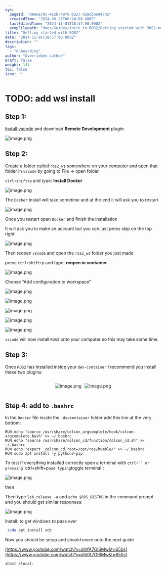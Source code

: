 ```yaml
---
sys:
  pageId: "89e0a78c-4e2b-4070-b327-d28cb0694742"
  createdTime: "2024-08-21T00:24:00.000Z"
  lastEditedTime: "2024-11-01T18:57:00.000Z"
  propFilepath: "docs/Guides/intro_to_ROS2/Getting started with ROS2.md"
title: "Getting started with ROS2"
date: "2024-11-01T18:57:00.000Z"
description: ""
tags:
  - "Onboarding"
author: "Overridden author"
draft: false
weight: 141
toc: false
icon: ""
---
```


# TODO: add wsl install

## Step 1:

[Install vscode](https://code.visualstudio.com/download) and download **Remote Development** plugin:

![image.png](https://prod-files-secure.s3.us-west-2.amazonaws.com/d518164a-d88e-44d1-a4ee-3adb3bd8bce0/efb52993-1881-4a40-b95e-6f020334f022/image.png?X-Amz-Algorithm=AWS4-HMAC-SHA256&X-Amz-Content-Sha256=UNSIGNED-PAYLOAD&X-Amz-Credential=ASIAZI2LB4663C45LGVT%2F20250209%2Fus-west-2%2Fs3%2Faws4_request&X-Amz-Date=20250209T100459Z&X-Amz-Expires=3600&X-Amz-Security-Token=IQoJb3JpZ2luX2VjEIn%2F%2F%2F%2F%2F%2F%2F%2F%2F%2FwEaCXVzLXdlc3QtMiJGMEQCIC9xnI65lY5OFKeFZi%2FLPGl8H0ZbmqYDtD9B6MuUEFg7AiBV1xNKNYM3pyRyg1d8ljEa7wzeRVvWMsdkiNdDuS065yqIBAii%2F%2F%2F%2F%2F%2F%2F%2F%2F%2F8BEAAaDDYzNzQyMzE4MzgwNSIMdgN5iJZxArK3qy0lKtwDslF3hzm%2Fav0YI352ePsBJzVf91RjBfxH254u7a9X37rIj533621hsDsHzN3LNSchHa%2F4IttzDQYEnzSTMV2vDlBHwSrPo63kPAXaXGSgrREMemk0H2z3ORtguE2F5TtjoQFoAswJBevTAIVz5BG7WtrxLDl7DPuOicT24E8A69u%2BZEkjzydhHWPiPFSao1jdRtcrp0PPNtVXQGntyNqdSzIyQVipQCii6idi0A6WDgBL5N7w6L22cZKO4xWj9%2FqDGZPSf8jQkHyWvDD4bq7TJeznEo2TSkh5LaZ9trmO7jQ7yk3wsA5LdjRqIRbE0JuZB6XZuBj89sAM2CRWwNVqZys5O%2BruTQQHX7HIOQgZRee0HIB7dXQUDiXoeVob7ubffmMtGnleXb16StqmhCtkJlW8%2BP39DfoRpoqqL5r61td56LIy50vv0vfidTfrN8wOoHbWjDIKoOsP%2BR36yYq%2F18Rm2GLB8zOSGBIU1lrqSEuz5eLdmXZElD8brfj4mZGChRCNHmHj7%2B4Cj7A76qOG2t9gDLG7Hxi4DqFVQMcurYfv9fsTJmIbzlUV2HmODjx4MVRD1BdFcBS1dhYxKc3%2FCcIxPctku6S4LX8bwWLNW%2Fw4zJvVZ6r2GkdJRIEw9uOhvQY6pgET2LJNNIIOH%2B1jR9ZzbrL%2Bx5fGc%2FVK%2FOf9OEibV7Dh4krkT8Q%2FeNMoNX75k7jxyrbfrPSQgT4gHItN4DaVsBsFAiJQSX%2BlONuyPPKbxzJaBU%2BDv%2FW5MQuF5m4zUoKRyMR5FUhHriKX2POsW508j%2FsILkqkWn%2F4sP9xyYHVKoH%2Bwpmhe81rPwBqJrg7Sep0PzWNDtXjBRQ1qUrpim7Dy22nJLHTbcD9&X-Amz-Signature=42db046562313008e3d8d2d71930a31fea85f042eaa6a3a4e1614522e0562d90&X-Amz-SignedHeaders=host&x-id=GetObject)

## Step 2:

Create a folder called `ros2_ws` somewhere on your computer and open that folder in `vscode` by going to File → open folder 

`ctrl+shift+p` and type: **Install Docker**

![image.png](https://prod-files-secure.s3.us-west-2.amazonaws.com/d518164a-d88e-44d1-a4ee-3adb3bd8bce0/2269dc0e-1cd5-47ff-bceb-c04ad9b2eab0/image.png?X-Amz-Algorithm=AWS4-HMAC-SHA256&X-Amz-Content-Sha256=UNSIGNED-PAYLOAD&X-Amz-Credential=ASIAZI2LB4663C45LGVT%2F20250209%2Fus-west-2%2Fs3%2Faws4_request&X-Amz-Date=20250209T100459Z&X-Amz-Expires=3600&X-Amz-Security-Token=IQoJb3JpZ2luX2VjEIn%2F%2F%2F%2F%2F%2F%2F%2F%2F%2FwEaCXVzLXdlc3QtMiJGMEQCIC9xnI65lY5OFKeFZi%2FLPGl8H0ZbmqYDtD9B6MuUEFg7AiBV1xNKNYM3pyRyg1d8ljEa7wzeRVvWMsdkiNdDuS065yqIBAii%2F%2F%2F%2F%2F%2F%2F%2F%2F%2F8BEAAaDDYzNzQyMzE4MzgwNSIMdgN5iJZxArK3qy0lKtwDslF3hzm%2Fav0YI352ePsBJzVf91RjBfxH254u7a9X37rIj533621hsDsHzN3LNSchHa%2F4IttzDQYEnzSTMV2vDlBHwSrPo63kPAXaXGSgrREMemk0H2z3ORtguE2F5TtjoQFoAswJBevTAIVz5BG7WtrxLDl7DPuOicT24E8A69u%2BZEkjzydhHWPiPFSao1jdRtcrp0PPNtVXQGntyNqdSzIyQVipQCii6idi0A6WDgBL5N7w6L22cZKO4xWj9%2FqDGZPSf8jQkHyWvDD4bq7TJeznEo2TSkh5LaZ9trmO7jQ7yk3wsA5LdjRqIRbE0JuZB6XZuBj89sAM2CRWwNVqZys5O%2BruTQQHX7HIOQgZRee0HIB7dXQUDiXoeVob7ubffmMtGnleXb16StqmhCtkJlW8%2BP39DfoRpoqqL5r61td56LIy50vv0vfidTfrN8wOoHbWjDIKoOsP%2BR36yYq%2F18Rm2GLB8zOSGBIU1lrqSEuz5eLdmXZElD8brfj4mZGChRCNHmHj7%2B4Cj7A76qOG2t9gDLG7Hxi4DqFVQMcurYfv9fsTJmIbzlUV2HmODjx4MVRD1BdFcBS1dhYxKc3%2FCcIxPctku6S4LX8bwWLNW%2Fw4zJvVZ6r2GkdJRIEw9uOhvQY6pgET2LJNNIIOH%2B1jR9ZzbrL%2Bx5fGc%2FVK%2FOf9OEibV7Dh4krkT8Q%2FeNMoNX75k7jxyrbfrPSQgT4gHItN4DaVsBsFAiJQSX%2BlONuyPPKbxzJaBU%2BDv%2FW5MQuF5m4zUoKRyMR5FUhHriKX2POsW508j%2FsILkqkWn%2F4sP9xyYHVKoH%2Bwpmhe81rPwBqJrg7Sep0PzWNDtXjBRQ1qUrpim7Dy22nJLHTbcD9&X-Amz-Signature=957f4e073a9fa5d0fd613cee6acf2a92244f8e83429161494cc120e33327b15b&X-Amz-SignedHeaders=host&x-id=GetObject)

The `Docker` install will take sometime and at the end it will ask you to restart

![image.png](https://prod-files-secure.s3.us-west-2.amazonaws.com/d518164a-d88e-44d1-a4ee-3adb3bd8bce0/ed233f78-be33-4b1f-b89c-9c346c0e961e/image.png?X-Amz-Algorithm=AWS4-HMAC-SHA256&X-Amz-Content-Sha256=UNSIGNED-PAYLOAD&X-Amz-Credential=ASIAZI2LB4663C45LGVT%2F20250209%2Fus-west-2%2Fs3%2Faws4_request&X-Amz-Date=20250209T100459Z&X-Amz-Expires=3600&X-Amz-Security-Token=IQoJb3JpZ2luX2VjEIn%2F%2F%2F%2F%2F%2F%2F%2F%2F%2FwEaCXVzLXdlc3QtMiJGMEQCIC9xnI65lY5OFKeFZi%2FLPGl8H0ZbmqYDtD9B6MuUEFg7AiBV1xNKNYM3pyRyg1d8ljEa7wzeRVvWMsdkiNdDuS065yqIBAii%2F%2F%2F%2F%2F%2F%2F%2F%2F%2F8BEAAaDDYzNzQyMzE4MzgwNSIMdgN5iJZxArK3qy0lKtwDslF3hzm%2Fav0YI352ePsBJzVf91RjBfxH254u7a9X37rIj533621hsDsHzN3LNSchHa%2F4IttzDQYEnzSTMV2vDlBHwSrPo63kPAXaXGSgrREMemk0H2z3ORtguE2F5TtjoQFoAswJBevTAIVz5BG7WtrxLDl7DPuOicT24E8A69u%2BZEkjzydhHWPiPFSao1jdRtcrp0PPNtVXQGntyNqdSzIyQVipQCii6idi0A6WDgBL5N7w6L22cZKO4xWj9%2FqDGZPSf8jQkHyWvDD4bq7TJeznEo2TSkh5LaZ9trmO7jQ7yk3wsA5LdjRqIRbE0JuZB6XZuBj89sAM2CRWwNVqZys5O%2BruTQQHX7HIOQgZRee0HIB7dXQUDiXoeVob7ubffmMtGnleXb16StqmhCtkJlW8%2BP39DfoRpoqqL5r61td56LIy50vv0vfidTfrN8wOoHbWjDIKoOsP%2BR36yYq%2F18Rm2GLB8zOSGBIU1lrqSEuz5eLdmXZElD8brfj4mZGChRCNHmHj7%2B4Cj7A76qOG2t9gDLG7Hxi4DqFVQMcurYfv9fsTJmIbzlUV2HmODjx4MVRD1BdFcBS1dhYxKc3%2FCcIxPctku6S4LX8bwWLNW%2Fw4zJvVZ6r2GkdJRIEw9uOhvQY6pgET2LJNNIIOH%2B1jR9ZzbrL%2Bx5fGc%2FVK%2FOf9OEibV7Dh4krkT8Q%2FeNMoNX75k7jxyrbfrPSQgT4gHItN4DaVsBsFAiJQSX%2BlONuyPPKbxzJaBU%2BDv%2FW5MQuF5m4zUoKRyMR5FUhHriKX2POsW508j%2FsILkqkWn%2F4sP9xyYHVKoH%2Bwpmhe81rPwBqJrg7Sep0PzWNDtXjBRQ1qUrpim7Dy22nJLHTbcD9&X-Amz-Signature=dffb2f1a6e9210dcec9a1caf33182868c75d517ae26ce77f05285d478a1aa293&X-Amz-SignedHeaders=host&x-id=GetObject)

Once you restart open `Docker` and finish the installation

It will ask you to make an account but you can just press skip on the top right

![image.png](https://prod-files-secure.s3.us-west-2.amazonaws.com/d518164a-d88e-44d1-a4ee-3adb3bd8bce0/21010ad9-1659-4fd9-9f59-9932a09b2a3d/image.png?X-Amz-Algorithm=AWS4-HMAC-SHA256&X-Amz-Content-Sha256=UNSIGNED-PAYLOAD&X-Amz-Credential=ASIAZI2LB4663C45LGVT%2F20250209%2Fus-west-2%2Fs3%2Faws4_request&X-Amz-Date=20250209T100459Z&X-Amz-Expires=3600&X-Amz-Security-Token=IQoJb3JpZ2luX2VjEIn%2F%2F%2F%2F%2F%2F%2F%2F%2F%2FwEaCXVzLXdlc3QtMiJGMEQCIC9xnI65lY5OFKeFZi%2FLPGl8H0ZbmqYDtD9B6MuUEFg7AiBV1xNKNYM3pyRyg1d8ljEa7wzeRVvWMsdkiNdDuS065yqIBAii%2F%2F%2F%2F%2F%2F%2F%2F%2F%2F8BEAAaDDYzNzQyMzE4MzgwNSIMdgN5iJZxArK3qy0lKtwDslF3hzm%2Fav0YI352ePsBJzVf91RjBfxH254u7a9X37rIj533621hsDsHzN3LNSchHa%2F4IttzDQYEnzSTMV2vDlBHwSrPo63kPAXaXGSgrREMemk0H2z3ORtguE2F5TtjoQFoAswJBevTAIVz5BG7WtrxLDl7DPuOicT24E8A69u%2BZEkjzydhHWPiPFSao1jdRtcrp0PPNtVXQGntyNqdSzIyQVipQCii6idi0A6WDgBL5N7w6L22cZKO4xWj9%2FqDGZPSf8jQkHyWvDD4bq7TJeznEo2TSkh5LaZ9trmO7jQ7yk3wsA5LdjRqIRbE0JuZB6XZuBj89sAM2CRWwNVqZys5O%2BruTQQHX7HIOQgZRee0HIB7dXQUDiXoeVob7ubffmMtGnleXb16StqmhCtkJlW8%2BP39DfoRpoqqL5r61td56LIy50vv0vfidTfrN8wOoHbWjDIKoOsP%2BR36yYq%2F18Rm2GLB8zOSGBIU1lrqSEuz5eLdmXZElD8brfj4mZGChRCNHmHj7%2B4Cj7A76qOG2t9gDLG7Hxi4DqFVQMcurYfv9fsTJmIbzlUV2HmODjx4MVRD1BdFcBS1dhYxKc3%2FCcIxPctku6S4LX8bwWLNW%2Fw4zJvVZ6r2GkdJRIEw9uOhvQY6pgET2LJNNIIOH%2B1jR9ZzbrL%2Bx5fGc%2FVK%2FOf9OEibV7Dh4krkT8Q%2FeNMoNX75k7jxyrbfrPSQgT4gHItN4DaVsBsFAiJQSX%2BlONuyPPKbxzJaBU%2BDv%2FW5MQuF5m4zUoKRyMR5FUhHriKX2POsW508j%2FsILkqkWn%2F4sP9xyYHVKoH%2Bwpmhe81rPwBqJrg7Sep0PzWNDtXjBRQ1qUrpim7Dy22nJLHTbcD9&X-Amz-Signature=b0a439184c7da6b99ea4163178afba32241b903801149d33c0f20ae290903742&X-Amz-SignedHeaders=host&x-id=GetObject)

Then reopen `vscode` and open the `ros2_ws` folder you just made

press `ctrl+shift+p` and type: **reopen in container**

![image.png](https://prod-files-secure.s3.us-west-2.amazonaws.com/d518164a-d88e-44d1-a4ee-3adb3bd8bce0/4e93b8c2-41ad-488c-8095-c74205196118/image.png?X-Amz-Algorithm=AWS4-HMAC-SHA256&X-Amz-Content-Sha256=UNSIGNED-PAYLOAD&X-Amz-Credential=ASIAZI2LB4663C45LGVT%2F20250209%2Fus-west-2%2Fs3%2Faws4_request&X-Amz-Date=20250209T100459Z&X-Amz-Expires=3600&X-Amz-Security-Token=IQoJb3JpZ2luX2VjEIn%2F%2F%2F%2F%2F%2F%2F%2F%2F%2FwEaCXVzLXdlc3QtMiJGMEQCIC9xnI65lY5OFKeFZi%2FLPGl8H0ZbmqYDtD9B6MuUEFg7AiBV1xNKNYM3pyRyg1d8ljEa7wzeRVvWMsdkiNdDuS065yqIBAii%2F%2F%2F%2F%2F%2F%2F%2F%2F%2F8BEAAaDDYzNzQyMzE4MzgwNSIMdgN5iJZxArK3qy0lKtwDslF3hzm%2Fav0YI352ePsBJzVf91RjBfxH254u7a9X37rIj533621hsDsHzN3LNSchHa%2F4IttzDQYEnzSTMV2vDlBHwSrPo63kPAXaXGSgrREMemk0H2z3ORtguE2F5TtjoQFoAswJBevTAIVz5BG7WtrxLDl7DPuOicT24E8A69u%2BZEkjzydhHWPiPFSao1jdRtcrp0PPNtVXQGntyNqdSzIyQVipQCii6idi0A6WDgBL5N7w6L22cZKO4xWj9%2FqDGZPSf8jQkHyWvDD4bq7TJeznEo2TSkh5LaZ9trmO7jQ7yk3wsA5LdjRqIRbE0JuZB6XZuBj89sAM2CRWwNVqZys5O%2BruTQQHX7HIOQgZRee0HIB7dXQUDiXoeVob7ubffmMtGnleXb16StqmhCtkJlW8%2BP39DfoRpoqqL5r61td56LIy50vv0vfidTfrN8wOoHbWjDIKoOsP%2BR36yYq%2F18Rm2GLB8zOSGBIU1lrqSEuz5eLdmXZElD8brfj4mZGChRCNHmHj7%2B4Cj7A76qOG2t9gDLG7Hxi4DqFVQMcurYfv9fsTJmIbzlUV2HmODjx4MVRD1BdFcBS1dhYxKc3%2FCcIxPctku6S4LX8bwWLNW%2Fw4zJvVZ6r2GkdJRIEw9uOhvQY6pgET2LJNNIIOH%2B1jR9ZzbrL%2Bx5fGc%2FVK%2FOf9OEibV7Dh4krkT8Q%2FeNMoNX75k7jxyrbfrPSQgT4gHItN4DaVsBsFAiJQSX%2BlONuyPPKbxzJaBU%2BDv%2FW5MQuF5m4zUoKRyMR5FUhHriKX2POsW508j%2FsILkqkWn%2F4sP9xyYHVKoH%2Bwpmhe81rPwBqJrg7Sep0PzWNDtXjBRQ1qUrpim7Dy22nJLHTbcD9&X-Amz-Signature=23c73996a1ce399d59e37fc6cb435ae664055875c18b0faa313091add8b0141e&X-Amz-SignedHeaders=host&x-id=GetObject)

Choose “Add configuration to workspace”

![image.png](https://prod-files-secure.s3.us-west-2.amazonaws.com/d518164a-d88e-44d1-a4ee-3adb3bd8bce0/9560b282-5060-4989-ba37-97e7b2c22476/image.png?X-Amz-Algorithm=AWS4-HMAC-SHA256&X-Amz-Content-Sha256=UNSIGNED-PAYLOAD&X-Amz-Credential=ASIAZI2LB4663C45LGVT%2F20250209%2Fus-west-2%2Fs3%2Faws4_request&X-Amz-Date=20250209T100459Z&X-Amz-Expires=3600&X-Amz-Security-Token=IQoJb3JpZ2luX2VjEIn%2F%2F%2F%2F%2F%2F%2F%2F%2F%2FwEaCXVzLXdlc3QtMiJGMEQCIC9xnI65lY5OFKeFZi%2FLPGl8H0ZbmqYDtD9B6MuUEFg7AiBV1xNKNYM3pyRyg1d8ljEa7wzeRVvWMsdkiNdDuS065yqIBAii%2F%2F%2F%2F%2F%2F%2F%2F%2F%2F8BEAAaDDYzNzQyMzE4MzgwNSIMdgN5iJZxArK3qy0lKtwDslF3hzm%2Fav0YI352ePsBJzVf91RjBfxH254u7a9X37rIj533621hsDsHzN3LNSchHa%2F4IttzDQYEnzSTMV2vDlBHwSrPo63kPAXaXGSgrREMemk0H2z3ORtguE2F5TtjoQFoAswJBevTAIVz5BG7WtrxLDl7DPuOicT24E8A69u%2BZEkjzydhHWPiPFSao1jdRtcrp0PPNtVXQGntyNqdSzIyQVipQCii6idi0A6WDgBL5N7w6L22cZKO4xWj9%2FqDGZPSf8jQkHyWvDD4bq7TJeznEo2TSkh5LaZ9trmO7jQ7yk3wsA5LdjRqIRbE0JuZB6XZuBj89sAM2CRWwNVqZys5O%2BruTQQHX7HIOQgZRee0HIB7dXQUDiXoeVob7ubffmMtGnleXb16StqmhCtkJlW8%2BP39DfoRpoqqL5r61td56LIy50vv0vfidTfrN8wOoHbWjDIKoOsP%2BR36yYq%2F18Rm2GLB8zOSGBIU1lrqSEuz5eLdmXZElD8brfj4mZGChRCNHmHj7%2B4Cj7A76qOG2t9gDLG7Hxi4DqFVQMcurYfv9fsTJmIbzlUV2HmODjx4MVRD1BdFcBS1dhYxKc3%2FCcIxPctku6S4LX8bwWLNW%2Fw4zJvVZ6r2GkdJRIEw9uOhvQY6pgET2LJNNIIOH%2B1jR9ZzbrL%2Bx5fGc%2FVK%2FOf9OEibV7Dh4krkT8Q%2FeNMoNX75k7jxyrbfrPSQgT4gHItN4DaVsBsFAiJQSX%2BlONuyPPKbxzJaBU%2BDv%2FW5MQuF5m4zUoKRyMR5FUhHriKX2POsW508j%2FsILkqkWn%2F4sP9xyYHVKoH%2Bwpmhe81rPwBqJrg7Sep0PzWNDtXjBRQ1qUrpim7Dy22nJLHTbcD9&X-Amz-Signature=41e8ec9cab995da019b228d7907134ad18bd9e237c7a777ee75dd4045b04419e&X-Amz-SignedHeaders=host&x-id=GetObject)

![image.png](https://prod-files-secure.s3.us-west-2.amazonaws.com/d518164a-d88e-44d1-a4ee-3adb3bd8bce0/2ee63f81-886b-48e8-a553-dc6e5eac99e4/image.png?X-Amz-Algorithm=AWS4-HMAC-SHA256&X-Amz-Content-Sha256=UNSIGNED-PAYLOAD&X-Amz-Credential=ASIAZI2LB4663C45LGVT%2F20250209%2Fus-west-2%2Fs3%2Faws4_request&X-Amz-Date=20250209T100459Z&X-Amz-Expires=3600&X-Amz-Security-Token=IQoJb3JpZ2luX2VjEIn%2F%2F%2F%2F%2F%2F%2F%2F%2F%2FwEaCXVzLXdlc3QtMiJGMEQCIC9xnI65lY5OFKeFZi%2FLPGl8H0ZbmqYDtD9B6MuUEFg7AiBV1xNKNYM3pyRyg1d8ljEa7wzeRVvWMsdkiNdDuS065yqIBAii%2F%2F%2F%2F%2F%2F%2F%2F%2F%2F8BEAAaDDYzNzQyMzE4MzgwNSIMdgN5iJZxArK3qy0lKtwDslF3hzm%2Fav0YI352ePsBJzVf91RjBfxH254u7a9X37rIj533621hsDsHzN3LNSchHa%2F4IttzDQYEnzSTMV2vDlBHwSrPo63kPAXaXGSgrREMemk0H2z3ORtguE2F5TtjoQFoAswJBevTAIVz5BG7WtrxLDl7DPuOicT24E8A69u%2BZEkjzydhHWPiPFSao1jdRtcrp0PPNtVXQGntyNqdSzIyQVipQCii6idi0A6WDgBL5N7w6L22cZKO4xWj9%2FqDGZPSf8jQkHyWvDD4bq7TJeznEo2TSkh5LaZ9trmO7jQ7yk3wsA5LdjRqIRbE0JuZB6XZuBj89sAM2CRWwNVqZys5O%2BruTQQHX7HIOQgZRee0HIB7dXQUDiXoeVob7ubffmMtGnleXb16StqmhCtkJlW8%2BP39DfoRpoqqL5r61td56LIy50vv0vfidTfrN8wOoHbWjDIKoOsP%2BR36yYq%2F18Rm2GLB8zOSGBIU1lrqSEuz5eLdmXZElD8brfj4mZGChRCNHmHj7%2B4Cj7A76qOG2t9gDLG7Hxi4DqFVQMcurYfv9fsTJmIbzlUV2HmODjx4MVRD1BdFcBS1dhYxKc3%2FCcIxPctku6S4LX8bwWLNW%2Fw4zJvVZ6r2GkdJRIEw9uOhvQY6pgET2LJNNIIOH%2B1jR9ZzbrL%2Bx5fGc%2FVK%2FOf9OEibV7Dh4krkT8Q%2FeNMoNX75k7jxyrbfrPSQgT4gHItN4DaVsBsFAiJQSX%2BlONuyPPKbxzJaBU%2BDv%2FW5MQuF5m4zUoKRyMR5FUhHriKX2POsW508j%2FsILkqkWn%2F4sP9xyYHVKoH%2Bwpmhe81rPwBqJrg7Sep0PzWNDtXjBRQ1qUrpim7Dy22nJLHTbcD9&X-Amz-Signature=f0ffd952d1501a572b5b2857b4637d1badcbcc58bfd45df35247a5029fb7ea27&X-Amz-SignedHeaders=host&x-id=GetObject)

![image.png](https://prod-files-secure.s3.us-west-2.amazonaws.com/d518164a-d88e-44d1-a4ee-3adb3bd8bce0/ae1580b2-b048-407e-aed9-b584224a7a04/image.png?X-Amz-Algorithm=AWS4-HMAC-SHA256&X-Amz-Content-Sha256=UNSIGNED-PAYLOAD&X-Amz-Credential=ASIAZI2LB4663C45LGVT%2F20250209%2Fus-west-2%2Fs3%2Faws4_request&X-Amz-Date=20250209T100459Z&X-Amz-Expires=3600&X-Amz-Security-Token=IQoJb3JpZ2luX2VjEIn%2F%2F%2F%2F%2F%2F%2F%2F%2F%2FwEaCXVzLXdlc3QtMiJGMEQCIC9xnI65lY5OFKeFZi%2FLPGl8H0ZbmqYDtD9B6MuUEFg7AiBV1xNKNYM3pyRyg1d8ljEa7wzeRVvWMsdkiNdDuS065yqIBAii%2F%2F%2F%2F%2F%2F%2F%2F%2F%2F8BEAAaDDYzNzQyMzE4MzgwNSIMdgN5iJZxArK3qy0lKtwDslF3hzm%2Fav0YI352ePsBJzVf91RjBfxH254u7a9X37rIj533621hsDsHzN3LNSchHa%2F4IttzDQYEnzSTMV2vDlBHwSrPo63kPAXaXGSgrREMemk0H2z3ORtguE2F5TtjoQFoAswJBevTAIVz5BG7WtrxLDl7DPuOicT24E8A69u%2BZEkjzydhHWPiPFSao1jdRtcrp0PPNtVXQGntyNqdSzIyQVipQCii6idi0A6WDgBL5N7w6L22cZKO4xWj9%2FqDGZPSf8jQkHyWvDD4bq7TJeznEo2TSkh5LaZ9trmO7jQ7yk3wsA5LdjRqIRbE0JuZB6XZuBj89sAM2CRWwNVqZys5O%2BruTQQHX7HIOQgZRee0HIB7dXQUDiXoeVob7ubffmMtGnleXb16StqmhCtkJlW8%2BP39DfoRpoqqL5r61td56LIy50vv0vfidTfrN8wOoHbWjDIKoOsP%2BR36yYq%2F18Rm2GLB8zOSGBIU1lrqSEuz5eLdmXZElD8brfj4mZGChRCNHmHj7%2B4Cj7A76qOG2t9gDLG7Hxi4DqFVQMcurYfv9fsTJmIbzlUV2HmODjx4MVRD1BdFcBS1dhYxKc3%2FCcIxPctku6S4LX8bwWLNW%2Fw4zJvVZ6r2GkdJRIEw9uOhvQY6pgET2LJNNIIOH%2B1jR9ZzbrL%2Bx5fGc%2FVK%2FOf9OEibV7Dh4krkT8Q%2FeNMoNX75k7jxyrbfrPSQgT4gHItN4DaVsBsFAiJQSX%2BlONuyPPKbxzJaBU%2BDv%2FW5MQuF5m4zUoKRyMR5FUhHriKX2POsW508j%2FsILkqkWn%2F4sP9xyYHVKoH%2Bwpmhe81rPwBqJrg7Sep0PzWNDtXjBRQ1qUrpim7Dy22nJLHTbcD9&X-Amz-Signature=1cb94ad038aeadb6e48cb86f9b652fae2ace589ff9ce674e3f93853ed7be0ab0&X-Amz-SignedHeaders=host&x-id=GetObject)

![image.png](https://prod-files-secure.s3.us-west-2.amazonaws.com/d518164a-d88e-44d1-a4ee-3adb3bd8bce0/53255b28-f75e-430f-b9e3-c0ac8577e42b/image.png?X-Amz-Algorithm=AWS4-HMAC-SHA256&X-Amz-Content-Sha256=UNSIGNED-PAYLOAD&X-Amz-Credential=ASIAZI2LB4663C45LGVT%2F20250209%2Fus-west-2%2Fs3%2Faws4_request&X-Amz-Date=20250209T100459Z&X-Amz-Expires=3600&X-Amz-Security-Token=IQoJb3JpZ2luX2VjEIn%2F%2F%2F%2F%2F%2F%2F%2F%2F%2FwEaCXVzLXdlc3QtMiJGMEQCIC9xnI65lY5OFKeFZi%2FLPGl8H0ZbmqYDtD9B6MuUEFg7AiBV1xNKNYM3pyRyg1d8ljEa7wzeRVvWMsdkiNdDuS065yqIBAii%2F%2F%2F%2F%2F%2F%2F%2F%2F%2F8BEAAaDDYzNzQyMzE4MzgwNSIMdgN5iJZxArK3qy0lKtwDslF3hzm%2Fav0YI352ePsBJzVf91RjBfxH254u7a9X37rIj533621hsDsHzN3LNSchHa%2F4IttzDQYEnzSTMV2vDlBHwSrPo63kPAXaXGSgrREMemk0H2z3ORtguE2F5TtjoQFoAswJBevTAIVz5BG7WtrxLDl7DPuOicT24E8A69u%2BZEkjzydhHWPiPFSao1jdRtcrp0PPNtVXQGntyNqdSzIyQVipQCii6idi0A6WDgBL5N7w6L22cZKO4xWj9%2FqDGZPSf8jQkHyWvDD4bq7TJeznEo2TSkh5LaZ9trmO7jQ7yk3wsA5LdjRqIRbE0JuZB6XZuBj89sAM2CRWwNVqZys5O%2BruTQQHX7HIOQgZRee0HIB7dXQUDiXoeVob7ubffmMtGnleXb16StqmhCtkJlW8%2BP39DfoRpoqqL5r61td56LIy50vv0vfidTfrN8wOoHbWjDIKoOsP%2BR36yYq%2F18Rm2GLB8zOSGBIU1lrqSEuz5eLdmXZElD8brfj4mZGChRCNHmHj7%2B4Cj7A76qOG2t9gDLG7Hxi4DqFVQMcurYfv9fsTJmIbzlUV2HmODjx4MVRD1BdFcBS1dhYxKc3%2FCcIxPctku6S4LX8bwWLNW%2Fw4zJvVZ6r2GkdJRIEw9uOhvQY6pgET2LJNNIIOH%2B1jR9ZzbrL%2Bx5fGc%2FVK%2FOf9OEibV7Dh4krkT8Q%2FeNMoNX75k7jxyrbfrPSQgT4gHItN4DaVsBsFAiJQSX%2BlONuyPPKbxzJaBU%2BDv%2FW5MQuF5m4zUoKRyMR5FUhHriKX2POsW508j%2FsILkqkWn%2F4sP9xyYHVKoH%2Bwpmhe81rPwBqJrg7Sep0PzWNDtXjBRQ1qUrpim7Dy22nJLHTbcD9&X-Amz-Signature=d379a4f902d0ffc9bd4a2f10cadf9a671a46557caf1bfab77981b94147afcbcb&X-Amz-SignedHeaders=host&x-id=GetObject)

![image.png](https://prod-files-secure.s3.us-west-2.amazonaws.com/d518164a-d88e-44d1-a4ee-3adb3bd8bce0/7c562767-5af9-4ffb-97d1-327bcdf4ee00/image.png?X-Amz-Algorithm=AWS4-HMAC-SHA256&X-Amz-Content-Sha256=UNSIGNED-PAYLOAD&X-Amz-Credential=ASIAZI2LB4663C45LGVT%2F20250209%2Fus-west-2%2Fs3%2Faws4_request&X-Amz-Date=20250209T100459Z&X-Amz-Expires=3600&X-Amz-Security-Token=IQoJb3JpZ2luX2VjEIn%2F%2F%2F%2F%2F%2F%2F%2F%2F%2FwEaCXVzLXdlc3QtMiJGMEQCIC9xnI65lY5OFKeFZi%2FLPGl8H0ZbmqYDtD9B6MuUEFg7AiBV1xNKNYM3pyRyg1d8ljEa7wzeRVvWMsdkiNdDuS065yqIBAii%2F%2F%2F%2F%2F%2F%2F%2F%2F%2F8BEAAaDDYzNzQyMzE4MzgwNSIMdgN5iJZxArK3qy0lKtwDslF3hzm%2Fav0YI352ePsBJzVf91RjBfxH254u7a9X37rIj533621hsDsHzN3LNSchHa%2F4IttzDQYEnzSTMV2vDlBHwSrPo63kPAXaXGSgrREMemk0H2z3ORtguE2F5TtjoQFoAswJBevTAIVz5BG7WtrxLDl7DPuOicT24E8A69u%2BZEkjzydhHWPiPFSao1jdRtcrp0PPNtVXQGntyNqdSzIyQVipQCii6idi0A6WDgBL5N7w6L22cZKO4xWj9%2FqDGZPSf8jQkHyWvDD4bq7TJeznEo2TSkh5LaZ9trmO7jQ7yk3wsA5LdjRqIRbE0JuZB6XZuBj89sAM2CRWwNVqZys5O%2BruTQQHX7HIOQgZRee0HIB7dXQUDiXoeVob7ubffmMtGnleXb16StqmhCtkJlW8%2BP39DfoRpoqqL5r61td56LIy50vv0vfidTfrN8wOoHbWjDIKoOsP%2BR36yYq%2F18Rm2GLB8zOSGBIU1lrqSEuz5eLdmXZElD8brfj4mZGChRCNHmHj7%2B4Cj7A76qOG2t9gDLG7Hxi4DqFVQMcurYfv9fsTJmIbzlUV2HmODjx4MVRD1BdFcBS1dhYxKc3%2FCcIxPctku6S4LX8bwWLNW%2Fw4zJvVZ6r2GkdJRIEw9uOhvQY6pgET2LJNNIIOH%2B1jR9ZzbrL%2Bx5fGc%2FVK%2FOf9OEibV7Dh4krkT8Q%2FeNMoNX75k7jxyrbfrPSQgT4gHItN4DaVsBsFAiJQSX%2BlONuyPPKbxzJaBU%2BDv%2FW5MQuF5m4zUoKRyMR5FUhHriKX2POsW508j%2FsILkqkWn%2F4sP9xyYHVKoH%2Bwpmhe81rPwBqJrg7Sep0PzWNDtXjBRQ1qUrpim7Dy22nJLHTbcD9&X-Amz-Signature=eb1e45a892a134a5f1433d81032e5e81daa561809dcd791cee2516914ed455eb&X-Amz-SignedHeaders=host&x-id=GetObject)

`vscode` will now install `ROS2` onto your computer so this may take some time.

## Step 3:

Once `ROS2` has installed inside your `dev-container` I recommend you install these two plugins:

<div style="display: flex;flex-direction: row; column-gap:10px; max-width: 630px;justify-content: center;">
<div>

![image.png](https://prod-files-secure.s3.us-west-2.amazonaws.com/d518164a-d88e-44d1-a4ee-3adb3bd8bce0/3fc3d550-5a54-4ba1-ba6b-faa01cdb7369/image.png?X-Amz-Algorithm=AWS4-HMAC-SHA256&X-Amz-Content-Sha256=UNSIGNED-PAYLOAD&X-Amz-Credential=ASIAZI2LB466TCZAMKAW%2F20250209%2Fus-west-2%2Fs3%2Faws4_request&X-Amz-Date=20250209T100502Z&X-Amz-Expires=3600&X-Amz-Security-Token=IQoJb3JpZ2luX2VjEIn%2F%2F%2F%2F%2F%2F%2F%2F%2F%2FwEaCXVzLXdlc3QtMiJIMEYCIQC71Jjfv%2BB267bWGPXd3uH8pYbUVn5rwUGOA9iPzLVDbAIhAP1wVzbyKABo1eUd9C0h3qvOaO86HEik2lrWc2s8qnbgKogECKL%2F%2F%2F%2F%2F%2F%2F%2F%2F%2FwEQABoMNjM3NDIzMTgzODA1Igy9YTiQBAzPssqvwdUq3AOUGZjxtIPXP%2F47Y35Yd2W%2BS%2Fi%2B2ZWvgSw%2BqdT9uZ98BXw7o%2FUDHKwtPaHTJwd76XDtzU6nNpO%2Ba7alwj0fZqI4tCREaWVzGOHkZ4JkR9ofEIwh0E9eewImQv9a0wmgF1wSU%2B3gIXVy409dlTrHaUYNjFw%2BfAZJPAl6Ga34JQ270vT2vhOnsibnBAuntpr%2Bd%2Bqv7sx%2Bm%2BQxh5C6Elmrd2lqV7cKqK%2Bu5Yzp8eFOnrt9ey%2FWHjFLvxbVpIIRFcfcj6VWHDkQwuSvJ0rd%2FXwWzTRBFOc4uPTm%2F99qqYidq7CKbrEq9FxcXrPiQiiqbIPdYkz1hfvIez6eWGJzelbJAO7nysfGD6WcZIdLjkFP74eBcU9O9JVqxoqMLcTMKg%2FFEuajf1olIUJukPfAWknS2ORfUufxFeHtZcGrhO74RZd79P2emkQ7Ja0Qhl%2BlZiI0aTcv4zXzOi7pHpWdnbizv524bg59ucV7Xc%2BSprqx2ds1OCMI%2FB2QWopbqa%2BTHaDtAzM5NGDCUEmoD78LQIectAF%2FjOVehiG%2Fqy6HFZ9XkqVmzNqtrA6IHUncHc7W%2F1H58MQF1zfFLD6sBVXi5C4Wasc3VZrLOOgWNADQxp0Een8JoYj3Jlu59RFreTncKzDk46G9BjqkASfux%2BBFKZGgynrxI8AuqO64NPi%2BM5qZlQmg0pWhV7lA5LssApcxV6k%2FLy0%2BD9aH2aeZuizUmYnFX3gXbAGOEi9Ko%2Fp68b2z%2BooZ%2B%2FyAGukIggvjJ93ZVQsrxOvkmJp8x0Z9xo0BbVGbmB0W4bUXv79lsrJMDtvla0GBVsyuddfsm19OPwM3M3PEt3M5%2BZZ5lGFT0tAWqI3M5uCV14o0WayqYv22&X-Amz-Signature=65cdb810205207ae19eea928216eb62eb928f75a3353b61f16badd0ce29e1b39&X-Amz-SignedHeaders=host&x-id=GetObject)

</div>
<div>

![image.png](https://prod-files-secure.s3.us-west-2.amazonaws.com/d518164a-d88e-44d1-a4ee-3adb3bd8bce0/d994cc66-13c2-4093-a5a3-f84cf4601a82/image.png?X-Amz-Algorithm=AWS4-HMAC-SHA256&X-Amz-Content-Sha256=UNSIGNED-PAYLOAD&X-Amz-Credential=ASIAZI2LB4663YUEFUTJ%2F20250209%2Fus-west-2%2Fs3%2Faws4_request&X-Amz-Date=20250209T100502Z&X-Amz-Expires=3600&X-Amz-Security-Token=IQoJb3JpZ2luX2VjEIn%2F%2F%2F%2F%2F%2F%2F%2F%2F%2FwEaCXVzLXdlc3QtMiJHMEUCID1YebBtVx%2BMZnlIxql6F7bObsxWQhymdTk4h2Pg5TOZAiEArHTGbgJvNR88pg7dBmQ2HFkZxJcpCcq02OnJ7%2Bx2nMEqiAQIov%2F%2F%2F%2F%2F%2F%2F%2F%2F%2FARAAGgw2Mzc0MjMxODM4MDUiDH%2B7GFe5Z%2BLCovB8QSrcA2oPnybu5pgkgyEzX0N1A4Qn6nr6DaPxoD6eO9zk%2BJtyZ6ljPmbMgP8vVeSI20D%2BAbMORQtVXBFccSSWnM98E6hoSStpEqyu2XR6SBUt%2Bg2GyFduQxXhzRk9K63zzLW7Jz7cd9Jt88bKRzb1kbXEGTyc3rTl3bUsHI6mp722Qrf0AOf7Ph4%2F5oa0MIgrHmO5S6oX4voa%2BaJ9B%2BnZhMtR6TdOnsRfZ00alak%2FMp3MLGkSj26pUrHRfEROhpYV7X1k3wat6s5CXyiQhPraN%2FL2zy5NeuPnV3izvAaYisIk5zQLNNcjcvHeHXV27l%2BU8KV5%2FenZxj%2ByEWr5l2CTlp889PSpqARoXAybkXcrgF7TPo1kQThAVaH5SRxpiwKnt9uuMJHKK7uSpgvPkRxD3UJ1%2FJcN4f%2FBK7RjIu0rnMrlUnm0zKpqepxRkpxq8w9tro5Q6Z2fy3l4GgF33mqwXNdHH%2BY8QFyegFTjkKuIhwOR31f5S541d9P%2B6AJ78vGWYNo8fdYLRLniTZ0qOZLMuhWG3TavQ0D4yLmnjN1rd1kxUtYZIiUHGrx%2B%2BWnj4Arb%2F8VXoRsVlZ%2BrthlEYdU1UCqj4Fse%2BNhebk%2B48mfbAAEzZozVN3KA99mG5hUMqnclMMLjob0GOqUBv4qQBwm3%2BN9FrV1F35lAJfDBuxCJC9EnqARnxGYkDEsBZnV63P%2F0sBcUNvoST5no4aDBjIbAQY1urcAN7prOz0T3%2BRbttCSFV4kSDZY9rV4G7lvBalFZ0%2BO9gdBBmF8Rj93%2FMcDUZLCN1BQbv7SZeKQdzrqM3zlC%2Bo1%2FVj9ZI1IzDqAs0vjjRoBKNf46MMkWArbqeDJGUpf48uJ%2B3REUS%2Bd9aR1B&X-Amz-Signature=9130a1101ae68198ec609b642fc594c1055eb36622a5f43d8139afde97fc488f&X-Amz-SignedHeaders=host&x-id=GetObject)

</div>
</div>

## Step 4: add to `.bashrc`

In the `Docker` file inside the `.devcontainer` folder add this line at the very bottom: 

```docker
RUN echo "source /usr/share/colcon_argcomplete/hook/colcon-argcomplete.bash" >> ~/.bashrc
RUN echo "source /usr/share/colcon_cd/function/colcon_cd.sh" >> ~/.bashrc
RUN echo "export _colcon_cd_root=/opt/ros/humble/" >> ~/.bashrc
RUN sudo apt install -y python3-pip 
```

To test if everything installed correctly open a terminal with `ctrl+`` or pressing `ctrl+shift+p` and typing `toggle terminal`:

![image.png](https://prod-files-secure.s3.us-west-2.amazonaws.com/d518164a-d88e-44d1-a4ee-3adb3bd8bce0/6a4943d8-b04e-4c02-9a58-775f3384d1a5/image.png?X-Amz-Algorithm=AWS4-HMAC-SHA256&X-Amz-Content-Sha256=UNSIGNED-PAYLOAD&X-Amz-Credential=ASIAZI2LB4663C45LGVT%2F20250209%2Fus-west-2%2Fs3%2Faws4_request&X-Amz-Date=20250209T100459Z&X-Amz-Expires=3600&X-Amz-Security-Token=IQoJb3JpZ2luX2VjEIn%2F%2F%2F%2F%2F%2F%2F%2F%2F%2FwEaCXVzLXdlc3QtMiJGMEQCIC9xnI65lY5OFKeFZi%2FLPGl8H0ZbmqYDtD9B6MuUEFg7AiBV1xNKNYM3pyRyg1d8ljEa7wzeRVvWMsdkiNdDuS065yqIBAii%2F%2F%2F%2F%2F%2F%2F%2F%2F%2F8BEAAaDDYzNzQyMzE4MzgwNSIMdgN5iJZxArK3qy0lKtwDslF3hzm%2Fav0YI352ePsBJzVf91RjBfxH254u7a9X37rIj533621hsDsHzN3LNSchHa%2F4IttzDQYEnzSTMV2vDlBHwSrPo63kPAXaXGSgrREMemk0H2z3ORtguE2F5TtjoQFoAswJBevTAIVz5BG7WtrxLDl7DPuOicT24E8A69u%2BZEkjzydhHWPiPFSao1jdRtcrp0PPNtVXQGntyNqdSzIyQVipQCii6idi0A6WDgBL5N7w6L22cZKO4xWj9%2FqDGZPSf8jQkHyWvDD4bq7TJeznEo2TSkh5LaZ9trmO7jQ7yk3wsA5LdjRqIRbE0JuZB6XZuBj89sAM2CRWwNVqZys5O%2BruTQQHX7HIOQgZRee0HIB7dXQUDiXoeVob7ubffmMtGnleXb16StqmhCtkJlW8%2BP39DfoRpoqqL5r61td56LIy50vv0vfidTfrN8wOoHbWjDIKoOsP%2BR36yYq%2F18Rm2GLB8zOSGBIU1lrqSEuz5eLdmXZElD8brfj4mZGChRCNHmHj7%2B4Cj7A76qOG2t9gDLG7Hxi4DqFVQMcurYfv9fsTJmIbzlUV2HmODjx4MVRD1BdFcBS1dhYxKc3%2FCcIxPctku6S4LX8bwWLNW%2Fw4zJvVZ6r2GkdJRIEw9uOhvQY6pgET2LJNNIIOH%2B1jR9ZzbrL%2Bx5fGc%2FVK%2FOf9OEibV7Dh4krkT8Q%2FeNMoNX75k7jxyrbfrPSQgT4gHItN4DaVsBsFAiJQSX%2BlONuyPPKbxzJaBU%2BDv%2FW5MQuF5m4zUoKRyMR5FUhHriKX2POsW508j%2FsILkqkWn%2F4sP9xyYHVKoH%2Bwpmhe81rPwBqJrg7Sep0PzWNDtXjBRQ1qUrpim7Dy22nJLHTbcD9&X-Amz-Signature=0f2b89e92200645c9a507f084b75744dd3404c065da3624b0de5cdc4db18e9eb&X-Amz-SignedHeaders=host&x-id=GetObject)

then 

Then type `lsb_release -a` and `echo $ROS_DISTRO` in the command prompt and you should get similar responses:

![image.png](https://prod-files-secure.s3.us-west-2.amazonaws.com/d518164a-d88e-44d1-a4ee-3adb3bd8bce0/3e635dec-a805-4e85-8b9e-d000e5b71a4e/image.png?X-Amz-Algorithm=AWS4-HMAC-SHA256&X-Amz-Content-Sha256=UNSIGNED-PAYLOAD&X-Amz-Credential=ASIAZI2LB4663C45LGVT%2F20250209%2Fus-west-2%2Fs3%2Faws4_request&X-Amz-Date=20250209T100459Z&X-Amz-Expires=3600&X-Amz-Security-Token=IQoJb3JpZ2luX2VjEIn%2F%2F%2F%2F%2F%2F%2F%2F%2F%2FwEaCXVzLXdlc3QtMiJGMEQCIC9xnI65lY5OFKeFZi%2FLPGl8H0ZbmqYDtD9B6MuUEFg7AiBV1xNKNYM3pyRyg1d8ljEa7wzeRVvWMsdkiNdDuS065yqIBAii%2F%2F%2F%2F%2F%2F%2F%2F%2F%2F8BEAAaDDYzNzQyMzE4MzgwNSIMdgN5iJZxArK3qy0lKtwDslF3hzm%2Fav0YI352ePsBJzVf91RjBfxH254u7a9X37rIj533621hsDsHzN3LNSchHa%2F4IttzDQYEnzSTMV2vDlBHwSrPo63kPAXaXGSgrREMemk0H2z3ORtguE2F5TtjoQFoAswJBevTAIVz5BG7WtrxLDl7DPuOicT24E8A69u%2BZEkjzydhHWPiPFSao1jdRtcrp0PPNtVXQGntyNqdSzIyQVipQCii6idi0A6WDgBL5N7w6L22cZKO4xWj9%2FqDGZPSf8jQkHyWvDD4bq7TJeznEo2TSkh5LaZ9trmO7jQ7yk3wsA5LdjRqIRbE0JuZB6XZuBj89sAM2CRWwNVqZys5O%2BruTQQHX7HIOQgZRee0HIB7dXQUDiXoeVob7ubffmMtGnleXb16StqmhCtkJlW8%2BP39DfoRpoqqL5r61td56LIy50vv0vfidTfrN8wOoHbWjDIKoOsP%2BR36yYq%2F18Rm2GLB8zOSGBIU1lrqSEuz5eLdmXZElD8brfj4mZGChRCNHmHj7%2B4Cj7A76qOG2t9gDLG7Hxi4DqFVQMcurYfv9fsTJmIbzlUV2HmODjx4MVRD1BdFcBS1dhYxKc3%2FCcIxPctku6S4LX8bwWLNW%2Fw4zJvVZ6r2GkdJRIEw9uOhvQY6pgET2LJNNIIOH%2B1jR9ZzbrL%2Bx5fGc%2FVK%2FOf9OEibV7Dh4krkT8Q%2FeNMoNX75k7jxyrbfrPSQgT4gHItN4DaVsBsFAiJQSX%2BlONuyPPKbxzJaBU%2BDv%2FW5MQuF5m4zUoKRyMR5FUhHriKX2POsW508j%2FsILkqkWn%2F4sP9xyYHVKoH%2Bwpmhe81rPwBqJrg7Sep0PzWNDtXjBRQ1qUrpim7Dy22nJLHTbcD9&X-Amz-Signature=fdfce31bdcfa008182cc06b391366e48735d7b5a41a113ac381b9f6e30d9b378&X-Amz-SignedHeaders=host&x-id=GetObject)

Install:  to get windows to pass over

```bash
 sudo apt install xcb
```

Now you should be setup and should move onto the next guide 

[https://www.youtube.com/watch?v=dihfA7Ol6Mw&t=650s](https://www.youtube.com/watch?v=dihfA7Ol6Mw&t=650s)

```python
xhost +local:
```
